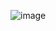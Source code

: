 ![image](https://github.com/smrutisurekha9090/e-exam_portal/assets/87087088/7c543d94-f4a8-4ec3-814e-b990f831a459)

